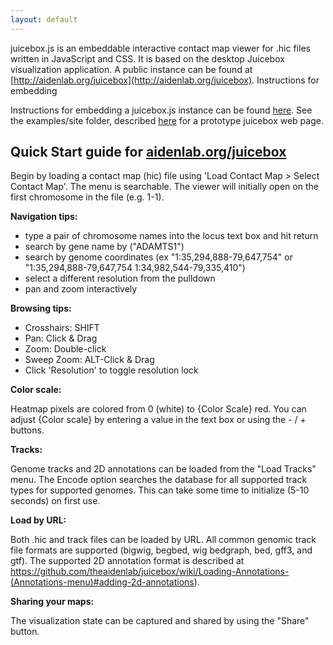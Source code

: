 ```yaml
---
layout: default
---
```


juicebox.js is an embeddable interactive contact map viewer for .hic files written in JavaScript and CSS.
It is based on the desktop Juicebox visualization application.  A public
instance can be found at [http://aidenlab.org/juicebox](http://aidenlab.org/juicebox).   Instructions for embedding

Instructions for embedding a juicebox.js instance can be found [here](docs/embedding).  See
the examples/site folder, described [here](docs/site) for a prototype juicebox web page.



## Quick Start guide for [aidenlab.org/juicebox](http://aidenlab.org/juicebox)

Begin by loading a contact map (hic) file using 'Load Contact Map > Select Contact Map'. The menu is searchable.
The viewer will initially open on the first chromosome in the file (e.g. 1-1).

**Navigation tips:**
* type a pair of chromosome names into the locus text box and hit return
* search by gene name by ("ADAMTS1")
* search by genome coordinates (ex "1:35,294,888-79,647,754" or "1:35,294,888-79,647,754 1:34,982,544-79,335,410")
* select a different resolution from the pulldown
* pan and zoom interactively

**Browsing tips:**
* Crosshairs: SHIFT
* Pan: Click & Drag
* Zoom: Double-click
* Sweep Zoom: ALT-Click & Drag
* Click 'Resolution' to toggle resolution lock

**Color scale:**

Heatmap pixels are colored from 0 (white) to {Color Scale} red. You can
adjust {Color scale} by entering a value in the text box or
using the - / + buttons.

**Tracks:**

Genome tracks and 2D annotations can be loaded from the "Load Tracks" menu.
The Encode option searches the database for all supported track types for supported
genomes.  This can take some time to initialize (5-10 seconds) on first use.

**Load by URL:**

Both .hic and track files can be loaded by URL.  All common genomic track
file formats are supported (bigwig, begbed, wig bedgraph, bed, gff3, and gtf).
The supported 2D annotation format is described at  https://github.com/theaidenlab/juicebox/wiki/Loading-Annotations-(Annotations-menu)#adding-2d-annotations).

**Sharing your maps:**

The visualization state can be captured and shared by using the "Share" button.





